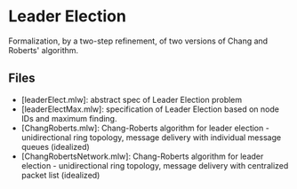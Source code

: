 # Leader Election 

Formalization, by a two-step refinement, of two versions of Chang and Roberts' algorithm.

## Files 

  * [leaderElect.mlw]: abstract spec of Leader Election problem
  * [leaderElectMax.mlw]: specification of Leader Election based on
    node IDs and maximum finding.  
  * [ChangRoberts.mlw]: Chang-Roberts algorithm for leader election -
    unidirectional ring topology, message delivery with
    individual message queues (idealized) 
  * [ChangRobertsNetwork.mlw]: Chang-Roberts algorithm for leader election -
    unidirectional ring topology, message delivery with
    centralized packet list (idealized) 
